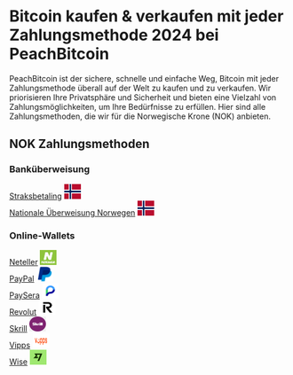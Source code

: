 <body class="payment-methods-page">

# Bitcoin kaufen & verkaufen mit jeder Zahlungsmethode 2024 bei PeachBitcoin

PeachBitcoin ist der sichere, schnelle und einfache Weg, Bitcoin mit jeder Zahlungsmethode überall auf der Welt zu kaufen und zu verkaufen. Wir priorisieren Ihre Privatsphäre und Sicherheit und bieten eine Vielzahl von Zahlungsmöglichkeiten, um Ihre Bedürfnisse zu erfüllen. Hier sind alle Zahlungsmethoden, die wir für die Norwegische Krone (NOK) anbieten.

## NOK Zahlungsmethoden

### Banküberweisung

<div class="payment-grid">
    <div class="payment-grid-item">
        <a href="/buy-bitcoin-with-national-transfer-norway">Straksbetaling</a> 
        <img src="/img/faq/logoimg/norway.png" width="30px" height="27px" alt="Bitcoin kaufen mit Straksbetaling, Bitcoin verkaufen mit Straksbetaling">
    </div>
    <div class="payment-grid-item">
        <a href="/buy-bitcoin-with-national-transfer-norway">Nationale Überweisung Norwegen</a> 
        <img src="/img/faq/logoimg/norway.png" width="30px" height="27px" alt="Bitcoin kaufen mit Nationaler Überweisung Norwegen, Bitcoin verkaufen mit Nationaler Überweisung Norwegen">
    </div>
</div>

### Online-Wallets

<div class="payment-grid">
    <div class="payment-grid-item">
        <a href="/buy-bitcoin-with-neteller">Neteller</a> 
        <img src="/img/faq/logoimg/neteller.png" width="30px" height="27px" alt="Bitcoin kaufen mit Neteller, Bitcoin verkaufen mit Neteller">
    </div>
    <div class="payment-grid-item">
        <a href="/buy-bitcoin-with-paypal">PayPal</a> 
        <img src="/img/faq/logoimg/paypal.png" width="30px" height="27px" alt="Bitcoin kaufen mit PayPal, Bitcoin verkaufen mit PayPal">
    </div>
    <div class="payment-grid-item">
        <a href="/buy-bitcoin-with-paysera">PaySera</a> 
        <img src="/img/faq/logoimg/paysera.png" width="30px" height="27px" alt="Bitcoin kaufen mit PaySera, Bitcoin verkaufen mit PaySera">
    </div>
    <div class="payment-grid-item">
        <a href="/buy-bitcoin-with-revolut">Revolut</a> 
        <img src="/img/faq/logoimg/revolut.png" width="30px" height="27px" alt="Bitcoin kaufen mit Revolut, Bitcoin verkaufen mit Revolut">
    </div>
    <div class="payment-grid-item">
        <a href="/buy-bitcoin-with-skrill">Skrill</a> 
        <img src="/img/faq/logoimg/skrill.png" width="30px" height="27px" alt="Bitcoin kaufen mit Skrill, Bitcoin verkaufen mit Skrill">
    </div>
    <div class="payment-grid-item">
        <a href="/buy-bitcoin-with-vipps">Vipps</a> 
        <img src="/img/faq/logoimg/vipps.png" width="30px" height="27px" alt="Bitcoin kaufen mit Vipps, Bitcoin verkaufen mit Vipps">
    </div>
    <div class="payment-grid-item">
        <a href="/buy-bitcoin-with-wise">Wise</a> 
        <img src="/img/faq/logoimg/wise.png" width="30px" height="27px" alt="Bitcoin kaufen mit Wise, Bitcoin verkaufen mit Wise">
    </div>
</div>

</body>
